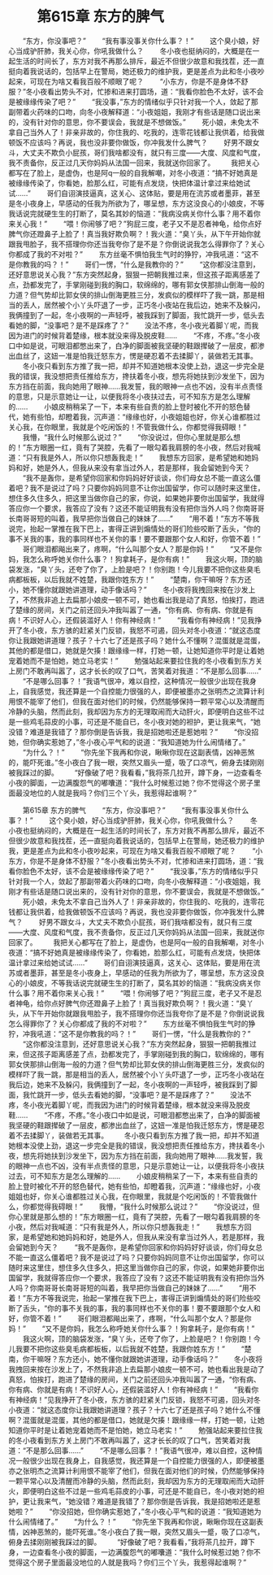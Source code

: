 # 　　第615章 东方的脾气
　　“东方，你没事吧？”
　　“我有事没事关你什么事？！”
　　这个臭小娘，好心当成驴肝肺，我关心你，你吼我做什么？
　　冬小夜也挺纳闷的，大概是在一起生活的时间长了，东方对我不再那么排斥，最近不但很少故意和我找茬，还一直挺向着我说话的，包括早上在警局，她还极力的维护我，更是差点为此和冬小夜吵起来，可现在为啥又看我百般不顺眼了呢？
　　“小东方，你是不是身体不舒服？”冬小夜看出势头不对，忙掺和进来打圆场，道：“我看你脸色不太好，该不会是被缘缘传染了吧？”
　　“我没事，”东方的情绪似乎只针对我一个人，敛起了那副带着火药味的口吻，向冬小夜解释道：“小夜姐姐，我刚才有些话是随口说出来的，没有针对你的意思，你不要误会，我就是不想做饭。”
　　死小娘，未免太不拿自己当外人了！非亲非故的，你住我的、吃我的，连零花钱都让我供着，给我做顿饭不应该吗？再说，我也没非要你做饭，你冲我发什么脾气？
　　好男不跟女斗，大丈夫不欺负小屁孩，哥们我啥都没有，就只有三度——大度、风度和气度，我不责备你，反正过几天你妈妈从法国一回来，我就送你回家了。
　　我把关心都写在了脸上，是虚伪，也是阿q一般的自我解嘲，对冬小夜道：“搞不好她真是被缘缘传染了，你看她，脸那么红，可能有点发烧，快把体温计拿过来给她试试……”
　　哥们自诩演技逼真，这关心、这体贴，要是用在流苏或者墨菲，甚至是冬小夜身上，早感动的任我为所欲为了，哪呈想，东方这没良心的小娘皮，不等我话说完就硬生生的打断了，莫名其妙的恼道：“我病没病关你什么事？用不着你来关心我！”
　　“喂！你闹够了吧？”狗屁三度，老子又不是忍者神龟，给你点好脾气你还蹬鼻子上脸了！真当我好欺负啊？！我火道：“臭丫头，从下午开始你就跟我甩脸子，我不搭理你你还当我夸你了是不是？你倒说说我怎么得罪你了？关心你都成了我的不对啦？”
　　东方丝毫不惧怕我生气时的狰狞，冲我吼道：“这不是你教我的吗？！”
　　哥们一愣，“什么是我教你的？”
　　“这你都没注意到，还好意思说关心我？”东方突然起身，狠狠一把朝我推过来，但这孩子距离感差了点，劲都发完了，手掌刚碰到我的胸口，软绵绵的，哪有郭女侠那排山倒海一般的力道？但气势却比郭女侠的排山倒海更胜三分，发疯似的模样吓了我一跳，那是相当的丢人，居然被个小丫头吓退了一步，正巧冬小夜站在我后边，她来不及躲闪，我俩撞到了一起，冬小夜啊的一声轻呼，被我踩到了脚面，我忙跳开一步，低头去看她的脚，“没事吧？是不是踩疼了？”
　　没法不疼，冬小夜光着脚丫呢，而我因为进门的时候背着楚缘，根本就没来得及脱皮鞋……
　　“不疼，不疼。”冬小夜口中如是说，可眼泪都憋出来了，白净的脚面被我坚硬的鞋跟撵破了一层皮，都渗出血丝了，这妞一准是怕我迁怒东方，愣是硬忍着不去揉脚丫，装做若无其事。
　　冬小夜只看到东方推了我一把，却并不知道她根本没使上劲，退这一步完全是我的错误，我没想把责任推给东方，搀扶着冬小夜，想先将她扶到沙发坐下，因为东方挡在前面，我向她用了眼神……我发誓，我的眼神一点也不凶，没有半点责怪的意思，只是示意她让一让，以便我将冬小夜扶过去，可不知东方是怎么理解的……
　　小娘皮稍稍呆了一下，本来有些自责的脸上登时被化不开的怒色替代，她有些怕，却瞪着我，沉声道：“缘缘也好，小夜姐姐也好，你关心谁都胜过关心我，在你眼里，我就是个吃闲饭的！不管我做什么，你都觉得我碍眼！”
　　我懵，“我什么时候那么说过？”
　　“你没说过，但你心里就是那么想的！”东方眼圈一红，竟有了哭腔，先看了一眼勾着我肩膀的冬小夜，然后对我喊道：“只有我是外人，所以你只想轰我走！”
　　我想东方回家，是希望她和她妈妈和好，她是外人，但我从来没有拿当过外人，若是那样，我会留她到今天？
　　“我不是轰你，是希望你回家和你妈妈好好谈谈，你们母女总不能一直这么僵着吧？我不是说过了吗？只要你妈妈同意不让你出国留学，你可以随时来这里住，想住多久住多久，把这里当做你自己的家，你说，如果她非要你出国留学，我就得答应你一个要求，我答应了没有？这还不能证明我有没有把你当外人吗？你南哥哥长南哥哥短的叫着，我早把你当做自己的妹妹了……”
　　“用不着！”东方不等我说完，抬起一掌推在我下巴上，害得正讲到煽情处的哥们险些咬断了舌头，“你的事不关我的事，我的事同样也不关你的事！要不要跟那个女人和好，你管不着！”
　　哥们眼泪都飚出来了，疼啊，“什么叫那个女人？那是你妈！”
　　“又不是你妈，我怎么称呼她关你什么事？！狗拿耗子，是你有病！”
　　我这火啊，顶的脑袋发涨，“臭丫头，还夸了你了，上脸是吧？！你别跑！今儿我要不把你这些臭毛病都板板，以后我就不姓楚，我跟你姓东方！”
　　“楚南，你干嘛呀？东方还小，她不懂你就跟她讲道理，动手像话吗？”
　　冬小夜将我拽回来按在沙发上了，不然我非追上去扁那小娘皮一顿不可，她也看出我是动了真怒，怕挨打，跑进了楚缘的房间，关门之前还回头冲我叫嚣了一通，“你有病、你有病、你就是有病！不识好人心，还假装滥好人！你有神经病！”
　　“我看你有神经病！”见我挣开了冬小夜，东方骇的赶紧关门反锁，我怒不可遏，回头对冬小夜道：“就这态度你让我跟她讲道理？孩子？十六七了还是孩子吗？她什么不懂啊？混蛋就是混蛋，其他的都是借口，她就是欠揍！跟缘缘一样，打她一顿，让她知道你平时是让着她宠着她而不是怕她，她立马老实！”
　　勉强站起来要拉住我的冬小夜看到东方关上房门不敢再叫嚣了，这才长长的叹了口气，苦笑着对我道：“不是那么回事……”
　　“不是哪么回事？！”我语气很冲，难以自控，这种情况一般很少出现在我身上，自我感觉，我还算是一个自控能力很强的人，即便被墨亦之张明杰之流算计利用恨不能宰了他们，但我在面对他们的时候，仍然能够保持一颗平常心以及清醒而冷静的头脑，然而此刻，我却因为东方的无理取闹而大动肝火，即便明白这些不过是一些鸡毛蒜皮的小事，可还是不能自已，冬小夜对她的袒护，更让我来气，“她没错？难道是我错了？那你倒是告诉我，我是招她啦还是惹她啦？”
　　“你没招她，但你确实惹她了，”冬小夜心平气和的说道：“我知道她为什么闹情绪了。”
　　“为什么？！”
　　“你先坐下我再和你说，瞅瞅你现在这副表情，凶神恶煞的，能吓死谁。”冬小夜白了我一眼，突然又眉头一蹙，吸了口凉气，俯身去揉刚刚被我踩过的脚。
　　“好像破了吧？我看看，”我将茶几拉开，蹲下身，一边查看冬小夜的脚面，一边满腹怨气的嘟囔道：“我什么时候惹过她？你不觉得这个房子里面最没地位的人就是我吗？你们三个丫头，我惹得起谁啊？”

　　第615章 东方的脾气
　　“东方，你没事吧？”
　　“我有事没事关你什么事？！”
　　这个臭小娘，好心当成驴肝肺，我关心你，你吼我做什么？
　　冬小夜也挺纳闷的，大概是在一起生活的时间长了，东方对我不再那么排斥，最近不但很少故意和我找茬，还一直挺向着我说话的，包括早上在警局，她还极力的维护我，更是差点为此和冬小夜吵起来，可现在为啥又看我百般不顺眼了呢？
　　“小东方，你是不是身体不舒服？”冬小夜看出势头不对，忙掺和进来打圆场，道：“我看你脸色不太好，该不会是被缘缘传染了吧？”
　　“我没事，”东方的情绪似乎只针对我一个人，敛起了那副带着火药味的口吻，向冬小夜解释道：“小夜姐姐，我刚才有些话是随口说出来的，没有针对你的意思，你不要误会，我就是不想做饭。”
　　死小娘，未免太不拿自己当外人了！非亲非故的，你住我的、吃我的，连零花钱都让我供着，给我做顿饭不应该吗？再说，我也没非要你做饭，你冲我发什么脾气？
　　好男不跟女斗，大丈夫不欺负小屁孩，哥们我啥都没有，就只有三度——大度、风度和气度，我不责备你，反正过几天你妈妈从法国一回来，我就送你回家了。
　　我把关心都写在了脸上，是虚伪，也是阿q一般的自我解嘲，对冬小夜道：“搞不好她真是被缘缘传染了，你看她，脸那么红，可能有点发烧，快把体温计拿过来给她试试……”
　　哥们自诩演技逼真，这关心、这体贴，要是用在流苏或者墨菲，甚至是冬小夜身上，早感动的任我为所欲为了，哪呈想，东方这没良心的小娘皮，不等我话说完就硬生生的打断了，莫名其妙的恼道：“我病没病关你什么事？用不着你来关心我！”
　　“喂！你闹够了吧？”狗屁三度，老子又不是忍者神龟，给你点好脾气你还蹬鼻子上脸了！真当我好欺负啊？！我火道：“臭丫头，从下午开始你就跟我甩脸子，我不搭理你你还当我夸你了是不是？你倒说说我怎么得罪你了？关心你都成了我的不对啦？”
　　东方丝毫不惧怕我生气时的狰狞，冲我吼道：“这不是你教我的吗？！”
　　哥们一愣，“什么是我教你的？”
　　“这你都没注意到，还好意思说关心我？”东方突然起身，狠狠一把朝我推过来，但这孩子距离感差了点，劲都发完了，手掌刚碰到我的胸口，软绵绵的，哪有郭女侠那排山倒海一般的力道？但气势却比郭女侠的排山倒海更胜三分，发疯似的模样吓了我一跳，那是相当的丢人，居然被个小丫头吓退了一步，正巧冬小夜站在我后边，她来不及躲闪，我俩撞到了一起，冬小夜啊的一声轻呼，被我踩到了脚面，我忙跳开一步，低头去看她的脚，“没事吧？是不是踩疼了？”
　　没法不疼，冬小夜光着脚丫呢，而我因为进门的时候背着楚缘，根本就没来得及脱皮鞋……
　　“不疼，不疼。”冬小夜口中如是说，可眼泪都憋出来了，白净的脚面被我坚硬的鞋跟撵破了一层皮，都渗出血丝了，这妞一准是怕我迁怒东方，愣是硬忍着不去揉脚丫，装做若无其事。
　　冬小夜只看到东方推了我一把，却并不知道她根本没使上劲，退这一步完全是我的错误，我没想把责任推给东方，搀扶着冬小夜，想先将她扶到沙发坐下，因为东方挡在前面，我向她用了眼神……我发誓，我的眼神一点也不凶，没有半点责怪的意思，只是示意她让一让，以便我将冬小夜扶过去，可不知东方是怎么理解的……
　　小娘皮稍稍呆了一下，本来有些自责的脸上登时被化不开的怒色替代，她有些怕，却瞪着我，沉声道：“缘缘也好，小夜姐姐也好，你关心谁都胜过关心我，在你眼里，我就是个吃闲饭的！不管我做什么，你都觉得我碍眼！”
　　我懵，“我什么时候那么说过？”
　　“你没说过，但你心里就是那么想的！”东方眼圈一红，竟有了哭腔，先看了一眼勾着我肩膀的冬小夜，然后对我喊道：“只有我是外人，所以你只想轰我走！”
　　我想东方回家，是希望她和她妈妈和好，她是外人，但我从来没有拿当过外人，若是那样，我会留她到今天？
　　“我不是轰你，是希望你回家和你妈妈好好谈谈，你们母女总不能一直这么僵着吧？我不是说过了吗？只要你妈妈同意不让你出国留学，你可以随时来这里住，想住多久住多久，把这里当做你自己的家，你说，如果她非要你出国留学，我就得答应你一个要求，我答应了没有？这还不能证明我有没有把你当外人吗？你南哥哥长南哥哥短的叫着，我早把你当做自己的妹妹了……”
　　“用不着！”东方不等我说完，抬起一掌推在我下巴上，害得正讲到煽情处的哥们险些咬断了舌头，“你的事不关我的事，我的事同样也不关你的事！要不要跟那个女人和好，你管不着！”
　　哥们眼泪都飚出来了，疼啊，“什么叫那个女人？那是你妈！”
　　“又不是你妈，我怎么称呼她关你什么事？！狗拿耗子，是你有病！”
　　我这火啊，顶的脑袋发涨，“臭丫头，还夸了你了，上脸是吧？！你别跑！今儿我要不把你这些臭毛病都板板，以后我就不姓楚，我跟你姓东方！”
　　“楚南，你干嘛呀？东方还小，她不懂你就跟她讲道理，动手像话吗？”
　　冬小夜将我拽回来按在沙发上了，不然我非追上去扁那小娘皮一顿不可，她也看出我是动了真怒，怕挨打，跑进了楚缘的房间，关门之前还回头冲我叫嚣了一通，“你有病、你有病、你就是有病！不识好人心，还假装滥好人！你有神经病！”
　　“我看你有神经病！”见我挣开了冬小夜，东方骇的赶紧关门反锁，我怒不可遏，回头对冬小夜道：“就这态度你让我跟她讲道理？孩子？十六七了还是孩子吗？她什么不懂啊？混蛋就是混蛋，其他的都是借口，她就是欠揍！跟缘缘一样，打她一顿，让她知道你平时是让着她宠着她而不是怕她，她立马老实！”
　　勉强站起来要拉住我的冬小夜看到东方关上房门不敢再叫嚣了，这才长长的叹了口气，苦笑着对我道：“不是那么回事……”
　　“不是哪么回事？！”我语气很冲，难以自控，这种情况一般很少出现在我身上，自我感觉，我还算是一个自控能力很强的人，即便被墨亦之张明杰之流算计利用恨不能宰了他们，但我在面对他们的时候，仍然能够保持一颗平常心以及清醒而冷静的头脑，然而此刻，我却因为东方的无理取闹而大动肝火，即便明白这些不过是一些鸡毛蒜皮的小事，可还是不能自已，冬小夜对她的袒护，更让我来气，“她没错？难道是我错了？那你倒是告诉我，我是招她啦还是惹她啦？”
　　“你没招她，但你确实惹她了，”冬小夜心平气和的说道：“我知道她为什么闹情绪了。”
　　“为什么？！”
　　“你先坐下我再和你说，瞅瞅你现在这副表情，凶神恶煞的，能吓死谁。”冬小夜白了我一眼，突然又眉头一蹙，吸了口凉气，俯身去揉刚刚被我踩过的脚。
　　“好像破了吧？我看看，”我将茶几拉开，蹲下身，一边查看冬小夜的脚面，一边满腹怨气的嘟囔道：“我什么时候惹过她？你不觉得这个房子里面最没地位的人就是我吗？你们三个丫头，我惹得起谁啊？”
